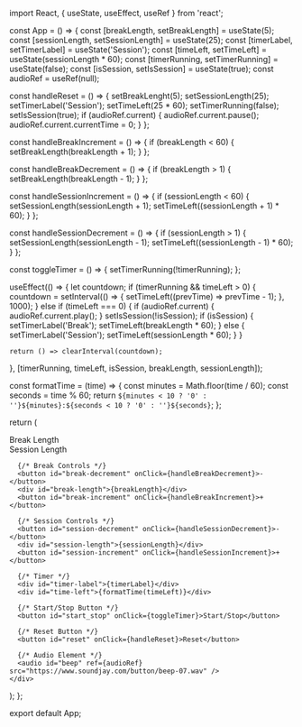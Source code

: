 import React, { useState, useEffect, useRef } from 'react';

const App = () => {
  const [breakLength, setBreakLength] = useState(5);
  const [sessionLength, setSessionLength] = useState(25);
  const [timerLabel, setTimerLabel] = useState('Session');
  const [timeLeft, setTimeLeft] = useState(sessionLength * 60);
  const [timerRunning, setTimerRunning] = useState(false);
  const [isSession, setIsSession] = useState(true);
  const audioRef = useRef(null);

  const handleReset = () => {
    setBreakLenght(5);
    setSessionLength(25);
    setTimerLabel('Session');
    setTimeLeft(25 * 60);
    setTimerRunning(false);
    setIsSession(true);
    if (audioRef.current) {
      audioRef.current.pause();
      audioRef.current.currentTime = 0;
    }
  };

  const handleBreakIncrement = () => {
    if (breakLength < 60) {
      setBreakLength(breakLength + 1);
    }
  };

  const handleBreakDecrement = () => {
    if (breakLength > 1) {
      setBreakLength(breakLength - 1);
    }
  };

  const handleSessionIncrement = () => {
    if (sessionLength < 60) {
      setSessionLength(sessionLength + 1);
      setTimeLeft((sessionLength + 1) * 60);
    }
  };

  const handleSessionDecrement = () => {
    if (sessionLength > 1) {
      setSessionLength(sessionLength - 1);
      setTimeLeft((sessionLength - 1) * 60);
    }
  };

  const toggleTimer = () => {
    setTimerRunning(!timerRunning);
  };

  useEffect(() => {
    let countdown;
    if (timerRunning && timeLeft > 0) {
      countdown = setInterval(() => {
        setTimeLeft((prevTime) => prevTime - 1);
      }, 1000);
    } else if (timeLeft === 0) {
      if (audioRef.current) {
        audioRef.current.play();
      }
      setIsSession(!isSession);
      if (isSession) {
        setTimerLabel('Break');
        setTimeLeft(breakLength * 60);
      } else {
        setTimerLabel('Session');
        setTimeLeft(sessionLength * 60);
      }
    }

    return () => clearInterval(countdown);
  }, [timerRunning, timeLeft, isSession, breakLength, sessionLength]);

  const formatTime = (time) => {
    const minutes = Math.floor(time / 60);
    const seconds = time % 60;
    return `${minutes < 10 ? '0' : ''}${minutes}:${seconds < 10 ? '0' : ''}${seconds}`;
  };

  return (
    <div className="App">
      <div id="break-label">Break Length</div>
      <div id="session-label">Session Length</div>
      
      {/* Break Controls */}
      <button id="break-decrement" onClick={handleBreakDecrement}>-</button>
      <div id="break-length">{breakLength}</div>
      <button id="break-increment" onClick={handleBreakIncrement}>+</button>
      
      {/* Session Controls */}
      <button id="session-decrement" onClick={handleSessionDecrement}>-</button>
      <div id="session-length">{sessionLength}</div>
      <button id="session-increment" onClick={handleSessionIncrement}>+</button>
      
      {/* Timer */}
      <div id="timer-label">{timerLabel}</div>
      <div id="time-left">{formatTime(timeLeft)}</div>
      
      {/* Start/Stop Button */}
      <button id="start_stop" onClick={toggleTimer}>Start/Stop</button>
      
      {/* Reset Button */}
      <button id="reset" onClick={handleReset}>Reset</button>
      
      {/* Audio Element */}
      <audio id="beep" ref={audioRef} src="https://www.soundjay.com/button/beep-07.wav" />
    </div>
  );
};

export default App;
